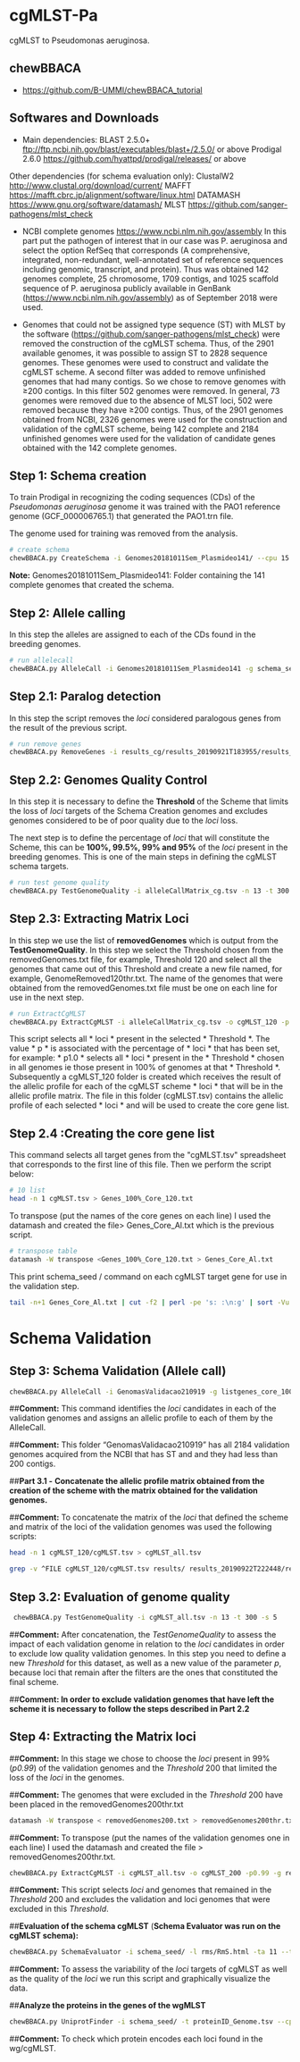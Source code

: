 # cgMLST-Pa

cgMLST to Pseudomonas aeruginosa.



## chewBBACA

* https://github.com/B-UMMI/chewBBACA_tutorial

 
## Softwares and Downloads
* Main dependencies:
BLAST 2.5.0+ ftp://ftp.ncbi.nih.gov/blast/executables/blast+/2.5.0/ or above
Prodigal 2.6.0 https://github.com/hyattpd/prodigal/releases/ or above

Other dependencies (for schema evaluation only):
ClustalW2 http://www.clustal.org/download/current/
MAFFT https://mafft.cbrc.jp/alignment/software/linux.html
DATAMASH https://www.gnu.org/software/datamash/
MLST https://github.com/sanger-pathogens/mlst_check

* NCBI complete genomes https://www.ncbi.nlm.nih.gov/assembly In this part put the pathogen of interest that in our case was P. aeruginosa and select the option RefSeq that corresponds (A comprehensive, integrated, non-redundant, well-annotated set of reference sequences including genomic, transcript, and protein). Thus was obtained 142 genomes complete, 25 chromosome, 1709 contigs, and 1025 scaffold sequence of P. aeruginosa publicly available in GenBank (https://www.ncbi.nlm.nih.gov/assembly) as of September 2018 were used. 

* Genomes that could not be assigned type sequence (ST) with MLST by the software (https://github.com/sanger-pathogens/mlst_check) were removed the construction of the cgMLST schema. Thus, of the 2901 available genomes, it was possible to assign ST to 2828 sequence genomes. These genomes were used to construct and validate the cgMLST scheme. A second filter was added to remove unfinished genomes that had many contigs. So we chose to remove genomes with ≥200 contigs. In this filter 502 genomes were removed. 
In general, 73 genomes were removed due to the absence of MLST loci, 502 were removed because they have ≥200 contigs. Thus, of the 2901 genomes obtained from NCBI, 2326 genomes were used for the construction and validation of the cgMLST scheme, being 142 complete and 2184 unfinished genomes were used for the validation of candidate genes obtained with the 142 complete genomes.


## Step 1: Schema creation

To train Prodigal in recognizing the coding sequences (CDs) of the *Pseudomonas aeruginosa* genome it was trained with the PAO1 reference genome (GCF_000006765.1) that generated the PAO1.trn file. 

The genome used for training was removed from the analysis.


```bash
# create schema
chewBBACA.py CreateSchema -i Genomes20181011Sem_Plasmideo141/ --cpu 15 -o schema_seed --ptf PAO1.trn
```

**Note:** Genomes20181011Sem_Plasmideo141: Folder containing the 141 complete genomes that created the schema.



## Step 2: Allele calling

In this step the alleles are assigned to each of the CDs found in the breeding genomes.

```bash
# run allelecall
chewBBACA.py AlleleCall -i Genomes20181011Sem_Plasmideo141 -g schema_seed/ -o results_cg --cpu 15 --ptf PAO1.trn
```


## Step 2.1: Paralog detection

In this step the script removes the *loci* considered paralogous genes from the result of the previous script.

```bash
# run remove genes
chewBBACA.py RemoveGenes -i results_cg/results_20190921T183955/results_alleles.tsv -g results_cg/results_20190921T183955/RepeatedLoci.txt -o alleleCallMatrix_cg
```


## Step 2.2: Genomes Quality Control

In this step it is necessary to define the **Threshold** of the Scheme that limits the loss of *loci* targets of the Schema Creation genomes and excludes genomes considered to be of poor quality due to the *loci*  loss. 

The next step is to define the percentage of *loci* that will constitute the Scheme, this can be **100%, 99.5%, 99% and 95%** of the *loci* present in the breeding genomes. This is one of the main steps in defining the cgMLST schema targets.



```bash
# run test genome quality
chewBBACA.py TestGenomeQuality -i alleleCallMatrix_cg.tsv -n 13 -t 300 -s 5
```



## Step 2.3: Extracting Matrix Loci

In this step we use the list of **removedGenomes** which is output from the **TestGenomeQuality**. In this step we select the Threshold chosen from the removedGenomes.txt file, for example, Threshold 120 and select all the genomes that came out of this Threshold and create a new file named, for example, GenomeRemoved120thr.txt. The name of the genomes that were obtained from the removedGenomes.txt file must be one on each line for use in the next step.



```bash
# run ExtractCgMLST
chewBBACA.py ExtractCgMLST -i alleleCallMatrix_cg.tsv -o cgMLST_120 -p 1.0 -g GenomeRemoved120thr.txt
```


This script selects all * loci * present in the selected * Threshold *. The value * p * is associated with the percentage of * loci * that has been set, for example: * p1.0 * selects all * loci * present in the * Threshold * chosen in all genomes ie those present in 100% of genomes at that * Threshold *. Subsequently a cgMLST_120 folder is created which receives the result of the allelic profile for each of the cgMLST scheme * loci * that will be in the allelic profile matrix. The file in this folder (cgMLST.tsv) contains the allelic profile of each selected * loci * and will be used to create the core gene list.


## Step 2.4 :Creating the core gene list

This command selects all target genes from the "cgMLST.tsv" spreadsheet that corresponds to the first line of this file. Then we perform the script below:

```bash
# 10 list
head -n 1 cgMLST.tsv > Genes_100%_Core_120.txt
```



To transpose (put the names of the core genes on each line) I used the datamash and created the file> Genes_Core_Al.txt which is the previous script.

```bash
# transpose table
datamash -W transpose <Genes_100%_Core_120.txt > Genes_Core_Al.txt 
```

This print schema_seed / command on each cgMLST target gene for use in the validation step.

```bash
tail -n+1 Genes_Core_Al.txt | cut -f2 | perl -pe 's: :\n:g' | sort -Vu | awk '{print("schema_seed/"$1)}' > listgenes_core_100_120ca%.txt
```

# Schema Validation


## Step 3: Schema Validation (Allele call)



```bash
chewBBACA.py AlleleCall -i GenomasValidacao210919 -g listgenes_core_100_120ca%.txt -o results --cpu 15 --ptf PAO1.trn
```

 

\##**Comment:** This command identifies the *loci* candidates in each of the validation genomes and assigns an allelic profile to each of them by the AlleleCall.



\##**Comment:** This folder “GenomasValidacao210919” has all 2184 validation genomes acquired from the NCBI that has ST and and they had less than 200 contigs.



\##**Part 3.1 -** **Concatenate the allelic profile matrix obtained from the creation of the scheme with the matrix obtained for the validation genomes.**



\##**Comment:** To concatenate the matrix of the *loci* that defined the scheme and matrix of the loci of the validation genomes was used the following scripts:

```bash
head -n 1 cgMLST_120/cgMLST.tsv > cgMLST_all.tsv
```



```bash
grep -v ^FILE cgMLST_120/cgMLST.tsv results/ results_20190922T222448/results_alleles.tsv >> cgMLST_all.tsv
```



## Step 3.2: Evaluation of genome quality





```bash
 chewBBACA.py TestGenomeQuality -i cgMLST_all.tsv -n 13 -t 300 -s 5
```



\##**Comment:** After concatenation, the *TestGenomeQuality* to assess the impact of each validation genome in relation to the *loci* candidates in order to exclude low quality validation genomes. In this step you need to define a new *Threshold* for this dataset, as well as a new value of the parameter *p*, because loci that remain after the filters are the ones that constituted the final scheme.



\##**Comment: In order to exclude validation genomes that have left the scheme it is necessary to follow the steps described in Part 2.2**



## Step 4:  Extracting the Matrix loci



\##**Comment:** In this stage we chose to choose the *loci* present in 99% (*p0.99*) of the validation genomes and the *Threshold* 200 that limited the loss of the *loci* in the genomes.



\##**Comment:** The genomes that were excluded in the *Threshold* 200 have been placed in the removedGenomes200thr.txt 



```bash
datamash -W transpose < removedGenomes200.txt > removedGenomes200thr.txt
```



\##**Comment:** To transpose (put the names of the validation genomes one in each line) I used the datamash and created the file > removedGenomes200thr.txt.

 

```bash
chewBBACA.py ExtractCgMLST -i cgMLST_all.tsv -o cgMLST_200 -p0.99 -g removedGenomes200thr.txt 
```



\##**Comment:** This script selects *loci* and genomes that remained in the *Threshold* 200 and excludes the validation and loci genomes that were excluded in this *Threshold*.



\##**Evaluation of the schema cgMLST** (**Schema Evaluator was run on the cgMLST schema):**



```bash
chewBBACA.py SchemaEvaluator -i schema_seed/ -l rms/RmS.html -ta 11 --title "cgMLST schema GBS tutorial schema evaluator" --cpu 6
```



\##**Comment:** To assess the variability of the *loci* targets of cgMLST as well as the quality of the *loci* we run this script and graphically visualize the data.



\##**Analyze the proteins in the genes of the wgMLST**

```bash
chewBBACA.py UniprotFinder -i schema_seed/ -t proteinID_Genome.tsv --cpu 10
```



\##**Comment:** To check which protein encodes each loci found in the wg/cgMLST.
